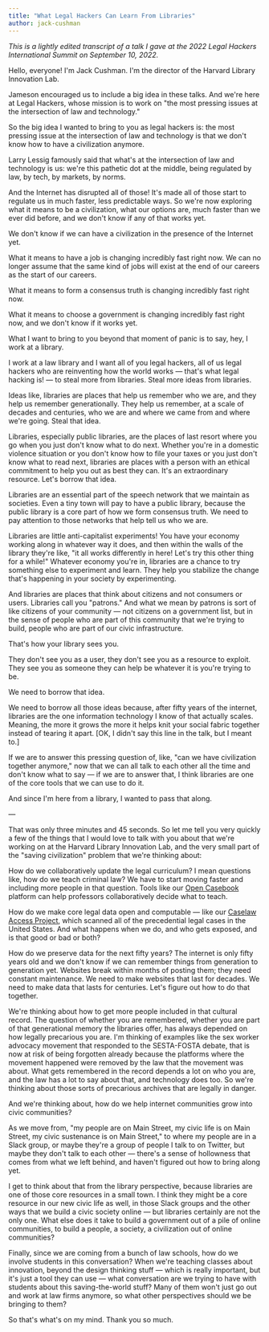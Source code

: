 ```yaml
---
title: "What Legal Hackers Can Learn From Libraries"
author: jack-cushman
---
```

*This is a lightly edited transcript of a talk I gave at the 2022 Legal Hackers International Summit on September 10, 2022.*

Hello, everyone! I'm Jack Cushman. I'm the director of the Harvard Library Innovation Lab.

Jameson encouraged us to include a big idea in these talks. And we're here at Legal Hackers, whose mission is to work on "the most pressing issues at the intersection of law and technology."

So the big idea I wanted to bring to you as legal hackers is: the most pressing issue at the intersection of law and technology is that we don't know how to have a civilization anymore.

Larry Lessig famously said that what's at the intersection of law and technology is us: we're this pathetic dot at the middle, being regulated by law, by tech, by markets, by norms.

And the Internet has disrupted all of those! It's made all of those start to regulate us in much faster, less predictable ways. So we're now exploring what it means to be a civilization, what our options are, much faster than we ever did before, and we don't know if any of that works yet.

We don't know if we can have a civilization in the presence of the Internet yet.

What it means to have a job is changing incredibly fast right now. We can no longer assume that the same kind of jobs will exist at the end of our careers as the start of our careers.

What it means to form a consensus truth is changing incredibly fast right now.

What it means to choose a government is changing incredibly fast right now, and we don't know if it works yet.

What I want to bring to you beyond that moment of panic is to say, hey, I work at a library.

I work at a law library and I want all of you legal hackers, all of us legal hackers who are reinventing how the world works — that's what legal hacking is! — to steal more from libraries. Steal more ideas from libraries.

Ideas like, libraries are places that help us remember who we are, and they help us remember generationally. They help us remember, at a scale of decades and centuries, who we are and where we came from and where we're going. Steal that idea.

Libraries, especially public libraries, are the places of last resort where you go when you just don't know what to do next. Whether you're in a domestic violence situation or you don't know how to file your taxes or you just don't know what to read next, libraries are places with a person with an ethical commitment to help you out as best they can. It's an extraordinary resource. Let's borrow that idea.

Libraries are an essential part of the speech network that we maintain as societies. Even a tiny town will pay to have a public library, because the public library is a core part of how we form consensus truth. We need to pay attention to those networks that help tell us who we are.

Libraries are little anti-capitalist experiments! You have your economy working along in whatever way it does, and then within the walls of the library they're like, "it all works differently in here! Let's try this other thing for a while!" Whatever economy you're in, libraries are a chance to try something else to experiment and learn. They help you stabilize the change that's happening in your society by experimenting.

And libraries are places that think about citizens and not consumers or users. Libraries call you "patrons." And what we mean by patrons is sort of like citizens of your community — not citizens on a government list, but in the sense of people who are part of this community that we're trying to build, people who are part of our civic infrastructure.

That's how your library sees you.

They don't see you as a user, they don't see you as a resource to exploit. They see you as someone they can help be whatever it is you're trying to be.

We need to borrow that idea.

We need to borrow all those ideas because, after fifty years of the internet, libraries are the one information technology I know of that actually scales. Meaning, the more it grows the more it helps knit your social fabric together instead of tearing it apart. [OK, I didn't say this line in the talk, but I meant to.]

If we are to answer this pressing question of, like, "can we have civilization together anymore," now that we can all talk to each other all the time and don't know what to say — if we are to answer that, I think libraries are one of the core tools that we can use to do it.

And since I'm here from a library, I wanted to pass that along.

—

That was only three minutes and 45 seconds. So let me tell you very quickly a few of the things that I would love to talk with you about that we're working on at the Harvard Library Innovation Lab, and the very small part of the "saving civilization" problem that we're thinking about:

How do we collaboratively update the legal curriculum? I mean questions like, how do we teach criminal law? We have to start moving faster and including more people in that question. Tools like our [Open Casebook](https://opencasebook.org/) platform can help professors collaboratively decide what to teach.

How do we make core legal data open and computable — like our [Caselaw Access Project](https://case.law/), which scanned all of the precedential legal cases in the United States. And what happens when we do, and who gets exposed, and is that good or bad or both?

How do we preserve data for the next fifty years? The internet is only fifty years old and we don't know if we can remember things from generation to generation yet. Websites break within months of posting them; they need constant maintenance. We need to make websites that last for decades. We need to make data that lasts for centuries. Let's figure out how to do that together.

We're thinking about how to get more people included in that cultural record. The question of whether you are remembered, whether you are part of that generational memory the libraries offer, has always depended on how legally precarious you are. I'm thinking of examples like the sex worker advocacy movement that responded to the SESTA-FOSTA debate, that is now at risk of being forgotten already because the platforms where the movement happened were removed by the law that the movement was about. What gets remembered in the record depends a lot on who you are, and the law has a lot to say about that, and technology does too. So we're thinking about those sorts of precarious archives that are legally in danger.

And we're thinking about, how do we help internet communities grow into civic communities?

As we move from, "my people are on Main Street, my civic life is on Main Street, my civic sustenance is on Main Street," to where my people are in a Slack group, or maybe they're a group of people I talk to on Twitter, but maybe they don't talk to each other — there's a sense of hollowness that comes from what we left behind, and haven't figured out how to bring along yet.

I get to think about that from the library perspective, because libraries are one of those core resources in a small town. I think they might be a core resource in our new civic life as well, in those Slack groups and the other ways that we build a civic society online — but libraries certainly are not the only one. What else does it take to build a government out of a pile of online communities, to build a people, a society, a civilization out of online communities?

Finally, since we are coming from a bunch of law schools, how do we involve students in this conversation? When we're teaching classes about innovation, beyond the design thinking stuff — which is really important, but it's just a tool they can use — what conversation are we trying to have with students about this saving-the-world stuff? Many of them won't just go out and work at law firms anymore, so what other perspectives should we be bringing to them?

So that's what's on my mind. Thank you so much.

